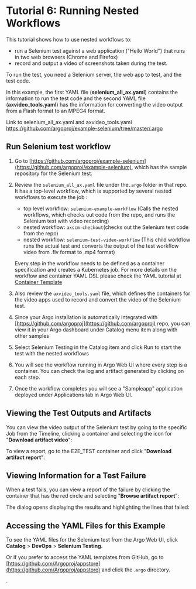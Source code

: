 # Tutorial 6: Running Nested Workflows

This tutorial shows how to use nested workflows to:

*   run a Selenium test against a web application ("Hello World") that runs in two web browsers (Chrome and Firefox)
*   record and output a video of screenshots taken during the test.

To run the test, you need a Selenium server, the web app to test, and the test code.

In this example, the first YAML file (**selenium_all_ax.yaml**) contains the information to run the test code and the second YAML file (**axvideo_tools.yaml**) has the information for converting the video output from a Flash format to an MPEG4 format.

Link to selenium_all_ax.yaml and axvideo_tools.yaml https://github.com/argoproj/example-selenium/tree/master/.argo

## Run Selenium test workflow

1.  Go to [https://github.com/argoproj/example-selenium](https://github.com/argoproj/example-selenium), which has the sample repository for the Selenium test.
2.  Review the `selenium_all_ax.yaml` file under the`.argo` folder in that repo. It has a top-level workflow, which is supported by several nested workflows to execute the job :

    *   top level workflow: `selenium-example-workflow` (Calls the nested workflows, which checks out code from the repo, and runs the Selenium test with video recording)
    *   nested workflow: `axscm-checkout`(checks out the Selenium test code from the repo)
    *   nested workflow: `selenium-test-video-workflow` (This child workflow runs the actual test and converts the output of the test workflow video from .flv format to .mp4 format)

    Every step in the workflow needs to be defined as a container specification and creates a Kubernetes job. For more details on the workflow and container YAML DSL please check the YAML tutorial at [Container Template](#/docs;doc=container_templates.md)

3.  Also review the `axvideo_tools.yaml` file, which defines the containers for the video apps used to record and convert the video of the Selenium test.
4.  Since your Argo installation is automatically integrated with [https://github.com/argoproj](https://github.com/argoproj) repo, you can view it in your Argo dashboard under Catalog menu item along with other samples
5.  Select Selenium Testing in the Catalog item and click Run to start the test with the nested workflows
6.  You will see the workflow running in Argo Web UI where every step is a container. You can check the log and artifact generated by clicking on each step.
7.  Once the workflow completes you will see a "Sampleapp" application deployed under Applications tab in Argo Web UI.

## Viewing the Test Outputs and Artifacts

You can view the video output of the Selenium test by going to the specific Job from the Timeline, clicking a container and selecting the icon for "**Download artifact video**":

To view a report, go to the E2E_TEST container and click "**Download artifact report**":

## Viewing Information for a Test Failure

When a test fails, you can view a report of the failure by clicking the container that has the red circle and selecting "**Browse artifact report**":

The dialog opens displaying the results and highlighting the lines that failed:

## Accessing the YAML Files for this Example

To see the YAML files for the Selenium test from the Argo Web UI, click **Catalog** > **DevOps** > **Selenium Testing.**

Or if you prefer to access the YAML templates from GitHub, go to [https://github.com/Argoproj/appstore](https://github.com/Argoproj/appstore) and click the .`argo` directory.

.
